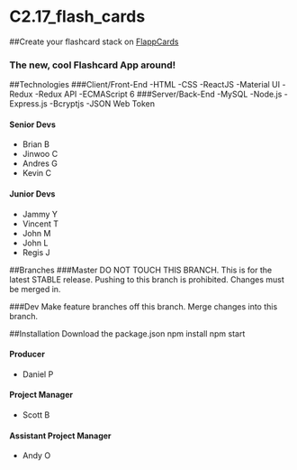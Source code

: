 # C2.17_flash_cards

##Create your flashcard stack on [FlappCards](https://flappcards.com/about) 
### The new, cool Flashcard App around!


##Technologies 
###Client/Front-End
-HTML
-CSS
-ReactJS
-Material UI
-Redux
-Redux API
-ECMAScript 6
###Server/Back-End
-MySQL
-Node.js
-Express.js
-Bcryptjs
-JSON Web Token


#### Senior Devs
- Brian B
- Jinwoo C
- Andres G
- Kevin C

#### Junior Devs
- Jammy Y
- Vincent T
- John M
- John L
- Regis J

##Branches ###Master DO NOT TOUCH THIS BRANCH. This is for the latest STABLE release. Pushing to this branch is prohibited. Changes must be merged in.

###Dev Make feature branches off this branch. Merge changes into this branch.

##Installation Download the package.json npm install npm start

#### Producer
- Daniel P

#### Project Manager
- Scott B
#### Assistant Project Manager
- Andy O
